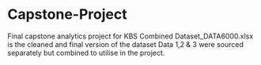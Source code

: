 # Capstone-Project
Final capstone analytics project for KBS
Combined Dataset_DATA6000.xlsx is the cleaned and final version of the dataset
Data 1,2 & 3 were sourced separately but combined to utilise in the project.
